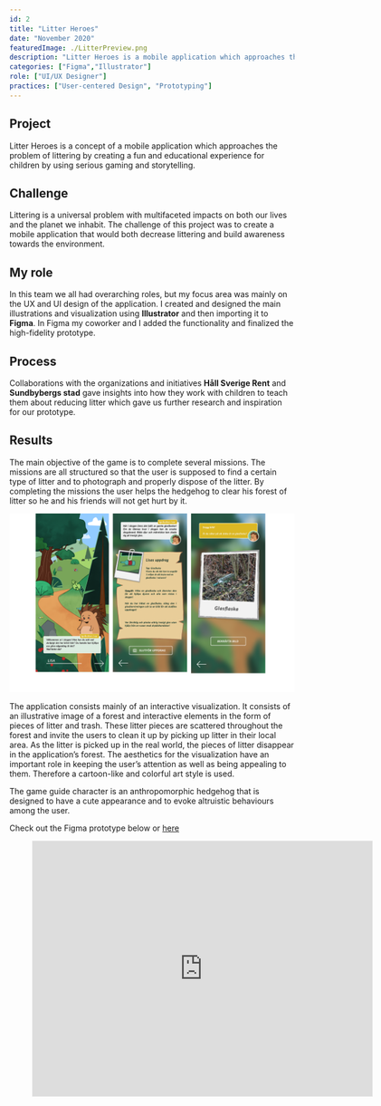 ```yaml
---
id: 2
title: "Litter Heroes"
date: "November 2020"
featuredImage: ./LitterPreview.png
description: "Litter Heroes is a mobile application which approaches the problem of littering by creating a fun and educational experience for children"
categories: ["Figma","Illustrator"]
role: ["UI/UX Designer"]
practices: ["User-centered Design", "Prototyping"]
---
```


## Project
Litter Heroes is a concept of a mobile application which approaches the problem of littering by creating a fun and educational experience for children by using serious gaming and storytelling.
## Challenge
Littering is a universal problem with multifaceted impacts on both our lives and the planet we inhabit. The challenge of this project was to create a mobile application that would both decrease littering and build awareness towards the environment.

## My role
In this team we all had overarching roles, but my focus area was mainly on the UX and UI design of the application. I created and designed the main illustrations and visualization using **Illustrator** and then importing it to **Figma**. In Figma my coworker and I added the functionality and finalized the high-fidelity prototype. 

## Process
Collaborations with the organizations and initiatives **Håll Sverige Rent** and **Sundbybergs stad** gave insights into how they work with children to teach them about reducing litter which gave us further research and inspiration for our prototype.

## Results
The main objective of the game is to complete several missions. The missions are all structured so that the user is supposed to find a certain type of litter and to photograph and properly dispose of the litter. By completing the missions the user helps the hedgehog to clear his forest of litter so he and his friends will not get hurt by it. 

![Litter](./Litter.png)

The application consists mainly of an interactive visualization. It consists of an illustrative image of a forest and interactive elements in the form of pieces of litter and trash. These litter pieces are scattered throughout the forest and invite the users to clean it up by picking up litter in their local area. As the litter is picked up in the real world, the pieces of litter disappear in the application’s forest. The aesthetics for the visualization have an important role in keeping the user’s attention as well as being appealing to them. Therefore a cartoon-like and colorful art style is used.

The game guide character is an anthropomorphic hedgehog that is designed to have a cute appearance and to evoke altruistic behaviours among the user.


Check out the Figma prototype below or [here](https://www.figma.com/proto/EF84OjGYwnTvbKCt0koe9W/Skr%C3%A4papp?node-id=32%3A2&scaling=min-zoom)

<figure class="video_container">
 <iframe style="border: 1px solid rgba(0, 0, 0, 0.1);" width="600" height="450" src="https://www.figma.com/embed?embed_host=share&url=https%3A%2F%2Fwww.figma.com%2Fproto%2FEF84OjGYwnTvbKCt0koe9W%2FSkr%25C3%25A4papp%3Fnode-id%3D32%253A2%26scaling%3Dscale-down" allowfullscreen></iframe>
</figure>


